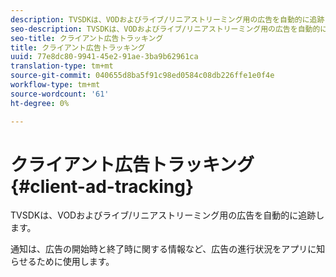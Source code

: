 ```yaml
---
description: TVSDKは、VODおよびライブ/リニアストリーミング用の広告を自動的に追跡します。
seo-description: TVSDKは、VODおよびライブ/リニアストリーミング用の広告を自動的に追跡します。
seo-title: クライアント広告トラッキング
title: クライアント広告トラッキング
uuid: 77e8dc80-9941-45e2-91ae-3ba9b62961ca
translation-type: tm+mt
source-git-commit: 040655d8ba5f91c98ed0584c08db226ffe1e0f4e
workflow-type: tm+mt
source-wordcount: '61'
ht-degree: 0%

---
```



# クライアント広告トラッキング{#client-ad-tracking}

TVSDKは、VODおよびライブ/リニアストリーミング用の広告を自動的に追跡します。

通知は、広告の開始時と終了時に関する情報など、広告の進行状況をアプリに知らせるために使用します。
